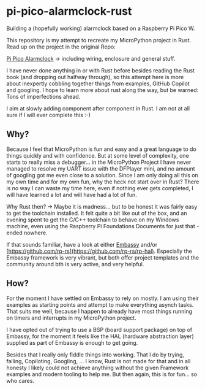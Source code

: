 # pi-pico-alarmclock-rust

Building a (hopefully working) alarmclock based on a Raspberry Pi Pico W.

This repository is my attempt to recreate my MicroPython project in Rust. Read up on the project in the original Repo: 

[Pi Pico Alarmclock](https://github.com/1-rafael-1/pi-pico-alarmclock) -> including wiring, enclosure and general stuff.

I have never done anything in or with Rust before besides reading the Rust book (and dropping out halfway through), so this attempt here is more about inexpertly cobbling together things from examples, GitHub Copilot and googling. I hope to learn more about rust along the way, but be warned: Tons of imperfections ahead.

I aim at slowly adding component after component in Rust. I am not at all sure if I will ever complete this :-)

## Why?

Because I feel that MicroPython is fun and easy and a great language to do things quickly and with confidence. But at some level of complexity, one starts to really miss a debugger... in the MicroPython Project I have never managed to resolve my UART issue with the DFPlayer mini, and no amount of googling got me even close to a solution. Since I am only doing all this on my own time and for my own fun, why the heck not start over in Rust? There is no way I can waste my time here, even if nothing ever gets completed, I will have learned a lot and will have had a lot of fun.

Why Rust then? -> Maybe it is madness... but to be honest it was fairly easy to get the toolchain installed. It felt quite a bit like out of the box, and an evening spent to get the C/C++ toolchain to behave on my Windows machine, even using the Raspberry Pi Foundations Documents for just that - ended nowhere.

If that sounds familiar, have a look at either [Embassy](https://github.com/embassy-rs/embassy) and/or [https://github.com/rp-rs](https://github.com/rp-rs/rp-hal). Especially the Embassy framework is very vibrant, but both offer project templates and the community around bth is very active, and very helpful.

## How?

For the moment I have settled on Embassy to rely on mostly. I am using their examples as starting points and attempt to make everything asynch tasks. That suits me well, because I happen to already have most things running on timers and interrupts in my MicroPython project.

I have opted out of trying to use a BSP (board support package) on top of Embassy, for the moment it feels like the HAL (hardware abstraction layer) supplied as part of Embassy is enough to get going.

Besides that I really only fiddle things into working. That I do by trying, failing, Copiloting, Googling, ... I know, Rust is not made for that and in all honesty I likely could not achieve anything without the given Framework examples and modern tooling to help me. But then again, this is for fun... so who cares. 